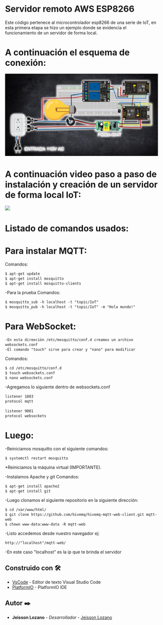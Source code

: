 # Servidor remoto AWS ESP8266

Este código pertenece al microcontrolador esp8266 de una serie de IoT, en esta primera etapa se hizo un ejemplo donde se evidencia el funcionamiento de un servidor de forma local.

# A continuación el esquema de conexión: 
![ESQUEMA DE CONEXIÓN ESP8266](https://github.com/JeissonLozano/Servidor-Remoto-IoT--ESP8266/blob/master/Conexi%C3%B3n%20AWS.png)
 
# A continuación video paso a paso de instalación y creación de un servidor de forma local IoT:
[![](http://img.youtube.com/vi/SMA4ok8lX1c/0.jpg)](https://youtu.be/tKb1fhK6npc "Servidor remoto AWS IoT: MQTT-WebSocket")

# Listado de comandos usados:

# Para instalar MQTT:

Comandos:
```
$ apt-get update
$ apt-get install mosquitto
$ apt-get install mosquitto-clients
```

-Para la prueba Comandos:
```
$ mosquitto_sub -h localhost -t "topic/IoT"
$ mosquitto_pub -h localhost -t "topic/IoT" -m "Hola mundo!"
```
# Para WebSocket:
```
-En esta direeción /etc/mosquitto/conf.d creamos un archivo websockets.conf 
-El comando "touch" sirve para crear y "nano" para modificar
```
Comandos:
```
$ cd /etc/mosquitto/conf.d
$ touch websockets.conf
$ nano websockets.conf  
```

-Agregamos lo siguiente dentro de websockets.conf 
```
listener 1883
protocol mqtt

listener 9001
protocol websockets
```
# Luego:
-Reiniciamos mosquitto con el siguiente comandos:
```
$ systemctl restart mosquitto
```
*Reiniciamos la máquina virtual (IMPORTANTE).

-Instalamos Apache y git Comandos:
```
$ apt-get install apache2
$ apt-get install git
```
-Luego clonamos el siguiente repositorio en la siguiente dirección:
```
$ cd /var/www/html/
$ git clone https://github.com/hivemq/hivemq-mqtt-web-client.git mqtt-web
$ chown www-data:www-data -R mqtt-web
```
-Listo accedemos desde nuestro navegador ej:
```
http://"localhost"/mqtt-web/
```
-En este caso "localhost" es la ip que te brinda el servidor

## Construido con 🛠️
* [VsCode](https://code.visualstudio.com/) - Editor de texto Visual Studio Code
* [PlatformIO](https://platformio.org/) - PlatformIO IDE

## Autor ✒️
* **Jeisson Lozano** - *Desarrollador* - [Jeisson Lozano](https://github.com/JeissonLozano)

